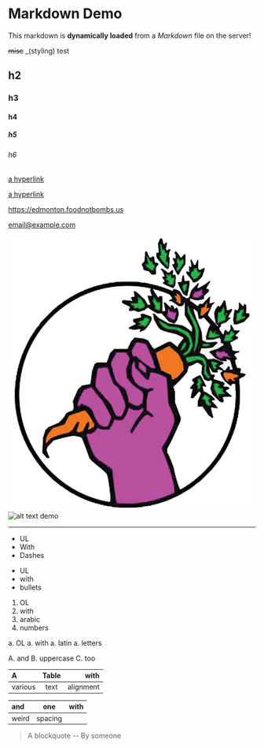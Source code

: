 # Markdown Demo

This markdown is __dynamically loaded__ from a *Markdown* file on the server!

~~misc~~ _(styling) test

## h2
### h3
#### h4
##### h5
###### h6

[a hyperlink](https://edmonton.foodnotbombs.us)

[a hyperlink](https://edmonton.foodnotbombs.us "with a title!")

<https://edmonton.foodnotbombs.us>

<email@example.com>

![An image](/images/FNB_logo_color_large.png)
![alt text demo](sdfg)

---

 - UL
 - With
 - Dashes

* UL
* with
* bullets

1. OL
1. with
1. arabic
1. numbers

a. OL
a. with
a. latin
a. letters

A. and
B. uppercase
C. too

| A       | Table |      with |
|:--------|:-----:|----------:|
| various | text  | alignment |

| and|one| with |
|:--|---|--:|
| weird | spacing | |

> A
> blockquote
-- By someone
